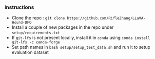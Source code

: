 ### Instructions

- Clone the repo : `git clone https://github.com/RifleZhang/LLaVA-Hound-DPO`
- Install a couple of new packages in the repo under `setup/requirements.txt`
- If `git-lfs` is not present locally, install it in `conda` using `conda install git-lfs -c conda-forge`
- Set path names in `bash setup/setup_test_data.sh` and run it to setup evaluation dataset